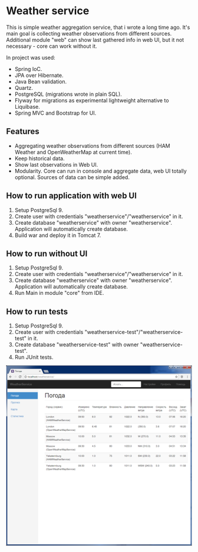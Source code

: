 # Weather service

This is simple weather aggregation service, that i wrote a long time ago.
It's main goal is collecting weather observations from different sources.
Additional module "web" can show last gathered info in web UI, but it not necessary - core can work without it.

In project was used:
* Spring IoC.
* JPA over Hibernate.
* Java Bean validation.
* Quartz.
* PostgreSQL (migrations wrote in plain SQL).
* Flyway for migrations as experimental lightweight alternative to Liquibase.
* Spring MVC and Bootstrap for UI.

## Features
* Aggregating weather observations from different sources (HAM Weather and OpenWeatherMap at current time).
* Keep historical data.
* Show last observations in Web UI.
* Modularity. Core can run in console and aggregate data, web UI totally optional. Sources of data can be simple added.

## How to run application with web UI
1. Setup PostgreSql 9.
2. Create user with credentials "weatherservice"/"weatherservice" in it.
3. Create database "weatherservice" with owner "weatherservice". Application will automatically create database.
4. Build war and deploy it in Tomcat 7.

## How to run without UI
1. Setup PostgreSql 9.
2. Create user with credentials "weatherservice"/"weatherservice" in it.
3. Create database "weatherservice" with owner "weatherservice". Application will automatically create database.
4. Run Main in module "core" from IDE.

## How to run tests
1. Setup PostgreSql 9.
2. Create user with credentials "weatherservice-test"/"weatherservice-test" in it.
3. Create database "weatherservice-test" with owner "weatherservice-test".
4. Run JUnit tests.

![Weather page](screenshorts/weather.png)